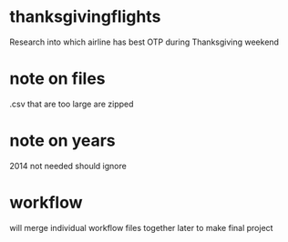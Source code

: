 # thanksgivingflights
Research into which airline has best OTP during Thanksgiving weekend

# note on files
.csv that are too large are zipped

# note on years
2014 not needed should ignore 

# workflow
will merge individual workflow files together later to make final project 
